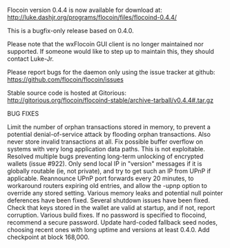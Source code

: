 Flocoin version 0.4.4 is now available for download at:
http://luke.dashjr.org/programs/flocoin/files/flocoind-0.4.4/

This is a bugfix-only release based on 0.4.0.

Please note that the wxFlocoin GUI client is no longer maintained nor supported. If someone would like to step up to maintain this, they should contact Luke-Jr.

Please report bugs for the daemon only using the issue tracker at github:
https://github.com/flocoin/flocoin/issues

Stable source code is hosted at Gitorious:
http://gitorious.org/flocoin/flocoind-stable/archive-tarball/v0.4.4#.tar.gz

BUG FIXES

Limit the number of orphan transactions stored in memory, to prevent a potential denial-of-service attack by flooding orphan transactions. Also never store invalid transactions at all.
Fix possible buffer overflow on systems with very long application data paths. This is not exploitable.
Resolved multiple bugs preventing long-term unlocking of encrypted wallets (issue #922).
Only send local IP in "version" messages if it is globally routable (ie, not private), and try to get such an IP from UPnP if applicable.
Reannounce UPnP port forwards every 20 minutes, to workaround routers expiring old entries, and allow the -upnp option to override any stored setting.
Various memory leaks and potential null pointer deferences have been
fixed.
Several shutdown issues have been fixed.
Check that keys stored in the wallet are valid at startup, and if not,
report corruption.
Various build fixes.
If no password is specified to flocoind, recommend a secure password.
Update hard-coded fallback seed nodes, choosing recent ones with long uptime and versions at least 0.4.0.
Add checkpoint at block 168,000.

